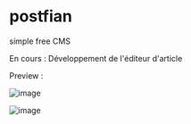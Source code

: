 # postfian
simple free CMS

En cours : Développement de l'éditeur d'article

Preview :

![image](https://github.com/benstitousofiane/postfian/assets/129552238/6a87c5ac-4bdd-44eb-b880-df25d9970361)

![image](https://github.com/benstitousofiane/postfian/assets/129552238/764bc0f7-c377-4b23-8179-6e5e61eaeb8f)
